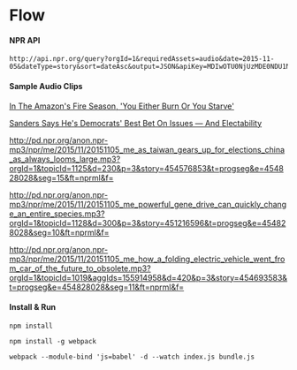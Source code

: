 # Flow

#### NPR API

    http://api.npr.org/query?orgId=1&requiredAssets=audio&date=2015-11-05&dateType=story&sort=dateAsc&output=JSON&apiKey=MDIwOTU0NjUzMDE0NDU1NjgwNjJjZDJmMg000
    
#### Sample Audio Clips

[In The Amazon's Fire Season, 'You Either Burn Or You Starve'](http://pd.npr.org/anon.npr-mp3/npr/me/2015/11/20151105_me_in_the_amazons_fire_season_you_either_burn_or_you_starve.mp3?orgId=1&topicId=1025&d=420&p=3&story=453239276&t=progseg&e=454828028&seg=3&ft=nprml&f=)

[Sanders Says He's Democrats' Best Bet On Issues — And Electability](http://pd.npr.org/anon.npr-mp3/npr/me/2015/11/20151105_me_bernie_sanders_still_sees_a_path_to_the_presidency.mp3?orgId=1&topicId=1014&d=401&p=3&story=454702147&t=progseg&e=454828028&seg=1&ft=nprml&f=)

http://pd.npr.org/anon.npr-mp3/npr/me/2015/11/20151105_me_as_taiwan_gears_up_for_elections_china_as_always_looms_large.mp3?orgId=1&topicId=1125&d=230&p=3&story=454576853&t=progseg&e=454828028&seg=15&ft=nprml&f=

http://pd.npr.org/anon.npr-mp3/npr/me/2015/11/20151105_me_powerful_gene_drive_can_quickly_change_an_entire_species.mp3?orgId=1&topicId=1128&d=300&p=3&story=451216596&t=progseg&e=454828028&seg=10&ft=nprml&f=

http://pd.npr.org/anon.npr-mp3/npr/me/2015/11/20151105_me_how_a_folding_electric_vehicle_went_from_car_of_the_future_to_obsolete.mp3?orgId=1&topicId=1019&aggIds=155914958&d=420&p=3&story=454693583&t=progseg&e=454828028&seg=11&ft=nprml&f=

#### Install & Run

```
npm install
```

```
npm install -g webpack
```

```
webpack --module-bind 'js=babel' -d --watch index.js bundle.js
```
  
  
